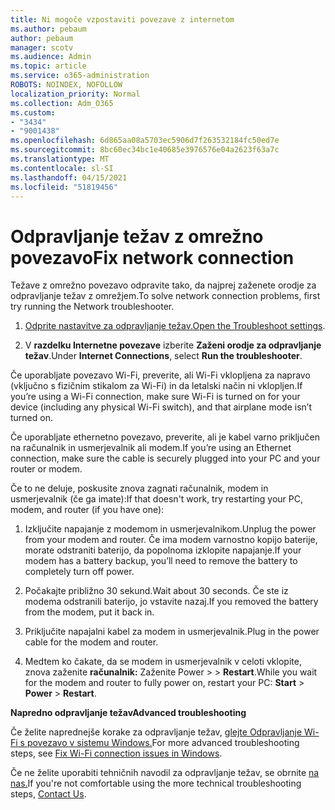 ```yaml
---
title: Ni mogoče vzpostaviti povezave z internetom
ms.author: pebaum
author: pebaum
manager: scotv
ms.audience: Admin
ms.topic: article
ms.service: o365-administration
ROBOTS: NOINDEX, NOFOLLOW
localization_priority: Normal
ms.collection: Adm_O365
ms.custom:
- "3434"
- "9001438"
ms.openlocfilehash: 6d865aa08a5703ec5906d7f263532184fc50ed7e
ms.sourcegitcommit: 8bc60ec34bc1e40685e3976576e04a2623f63a7c
ms.translationtype: MT
ms.contentlocale: sl-SI
ms.lasthandoff: 04/15/2021
ms.locfileid: "51819456"
---
```

# <a name="fix-network-connection"></a><span data-ttu-id="f17ff-102">Odpravljanje težav z omrežno povezavo</span><span class="sxs-lookup"><span data-stu-id="f17ff-102">Fix network connection</span></span>

<span data-ttu-id="f17ff-103">Težave z omrežno povezavo odpravite tako, da najprej zaženete orodje za odpravljanje težav z omrežjem.</span><span class="sxs-lookup"><span data-stu-id="f17ff-103">To solve network connection problems, first try running the Network troubleshooter.</span></span> 

1. <span data-ttu-id="f17ff-104">[Odprite nastavitve za odpravljanje težav.](ms-settings:troubleshoot)</span><span class="sxs-lookup"><span data-stu-id="f17ff-104">[Open the Troubleshoot settings](ms-settings:troubleshoot).</span></span>

2. <span data-ttu-id="f17ff-105">V **razdelku Internetne povezave** izberite **Zaženi orodje za odpravljanje težav**.</span><span class="sxs-lookup"><span data-stu-id="f17ff-105">Under **Internet Connections**, select **Run the troubleshooter**.</span></span>

<span data-ttu-id="f17ff-106">Če uporabljate povezavo Wi-Fi, preverite, ali Wi-Fi vklopljena za napravo (vključno s fizičnim stikalom za Wi-Fi) in da letalski način ni vklopljen.</span><span class="sxs-lookup"><span data-stu-id="f17ff-106">If you’re using a Wi-Fi connection, make sure Wi-Fi is turned on for your device (including any physical Wi-Fi switch), and that airplane mode isn’t turned on.</span></span>

<span data-ttu-id="f17ff-107">Če uporabljate ethernetno povezavo, preverite, ali je kabel varno priključen na računalnik in usmerjevalnik ali modem.</span><span class="sxs-lookup"><span data-stu-id="f17ff-107">If you’re using an Ethernet connection, make sure the cable is securely plugged into your PC and your router or modem.</span></span>

<span data-ttu-id="f17ff-108">Če to ne deluje, poskusite znova zagnati računalnik, modem in usmerjevalnik (če ga imate):</span><span class="sxs-lookup"><span data-stu-id="f17ff-108">If that doesn't work, try restarting your PC, modem, and router (if you have one):</span></span>

1. <span data-ttu-id="f17ff-109">Izključite napajanje z modemom in usmerjevalnikom.</span><span class="sxs-lookup"><span data-stu-id="f17ff-109">Unplug the power from your modem and router.</span></span> <span data-ttu-id="f17ff-110">Če ima modem varnostno kopijo baterije, morate odstraniti baterijo, da popolnoma izklopite napajanje.</span><span class="sxs-lookup"><span data-stu-id="f17ff-110">If your modem has a battery backup, you’ll need to remove the battery to completely turn off power.</span></span>

2. <span data-ttu-id="f17ff-111">Počakajte približno 30 sekund.</span><span class="sxs-lookup"><span data-stu-id="f17ff-111">Wait about 30 seconds.</span></span> <span data-ttu-id="f17ff-112">Če ste iz modema odstranili baterijo, jo vstavite nazaj.</span><span class="sxs-lookup"><span data-stu-id="f17ff-112">If you removed the battery from the modem, put it back in.</span></span>

3. <span data-ttu-id="f17ff-113">Priključite napajalni kabel za modem in usmerjevalnik.</span><span class="sxs-lookup"><span data-stu-id="f17ff-113">Plug in the power cable for the modem and router.</span></span>

4. <span data-ttu-id="f17ff-114">Medtem ko čakate, da se modem in usmerjevalnik v celoti vklopite, znova zaženite **računalnik:** Zaženite Power  >    >  **Restart**.</span><span class="sxs-lookup"><span data-stu-id="f17ff-114">While you wait for the modem and router to fully power on, restart your PC: **Start** > **Power** > **Restart**.</span></span>

<span data-ttu-id="f17ff-115">**Napredno odpravljanje težav**</span><span class="sxs-lookup"><span data-stu-id="f17ff-115">**Advanced troubleshooting**</span></span>

<span data-ttu-id="f17ff-116">Če želite naprednejše korake za odpravljanje težav, [glejte Odpravljanje Wi-Fi s povezavo v sistemu Windows.](https://support.microsoft.com/help/10741?ocid=SMC10741%2F)</span><span class="sxs-lookup"><span data-stu-id="f17ff-116">For more advanced troubleshooting steps, see [Fix Wi-Fi connection issues in Windows](https://support.microsoft.com/help/10741?ocid=SMC10741%2F).</span></span> 

<span data-ttu-id="f17ff-117">Če ne želite uporabiti tehničnih navodil za odpravljanje težav, se obrnite [na nas.](https://support.microsoft.com/contactus)</span><span class="sxs-lookup"><span data-stu-id="f17ff-117">If you're not comfortable using the more technical troubleshooting steps, [Contact Us](https://support.microsoft.com/contactus).</span></span>
